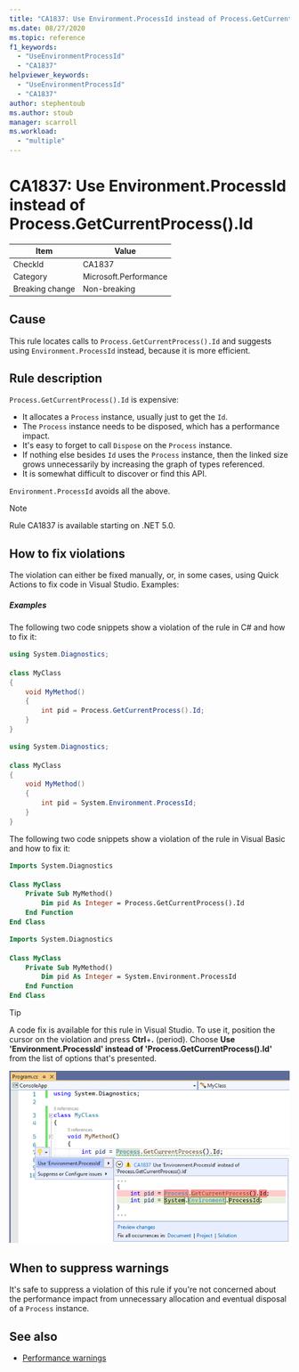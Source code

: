 ```yaml
---
title: "CA1837: Use Environment.ProcessId instead of Process.GetCurrentProcess().Id"
ms.date: 08/27/2020
ms.topic: reference
f1_keywords:
  - "UseEnvironmentProcessId"
  - "CA1837"
helpviewer_keywords:
  - "UseEnvironmentProcessId"
  - "CA1837"
author: stephentoub
ms.author: stoub
manager: scarroll
ms.workload:
  - "multiple"
---
```

# CA1837: Use Environment.ProcessId instead of Process.GetCurrentProcess().Id

|Item|Value|
|-|-|
|CheckId|CA1837
|Category|Microsoft.Performance|
|Breaking change|Non-breaking|

## Cause

This rule locates calls to `Process.GetCurrentProcess().Id` and suggests using `Environment.ProcessId` instead, because it is more efficient.

## Rule description

`Process.GetCurrentProcess().Id` is expensive:

- It allocates a `Process` instance, usually just to get the `Id`.
- The `Process` instance needs to be disposed, which has a performance impact.
- It's easy to forget to call `Dispose` on the `Process` instance.
- If nothing else besides `Id` uses the `Process` instance, then the linked size grows unnecessarily by increasing the graph of types referenced.
- It is somewhat difficult to discover or find this API.

`Environment.ProcessId` avoids all the above.

> [!NOTE]
> Rule CA1837 is available starting on .NET 5.0.

## How to fix violations

The violation can either be fixed manually, or, in some cases, using Quick Actions to fix code in Visual Studio. Examples:

##### Examples

The following two code snippets show a violation of the rule in C# and how to fix it:

```cs
using System.Diagnostics;

class MyClass
{
    void MyMethod()
    {
        int pid = Process.GetCurrentProcess().Id;
    }
}
```

```cs
using System.Diagnostics;

class MyClass
{
    void MyMethod()
    {
        int pid = System.Environment.ProcessId;
    }
}
```

The following two code snippets show a violation of the rule in Visual Basic and how to fix it:

```vb
Imports System.Diagnostics

Class MyClass
    Private Sub MyMethod()
        Dim pid As Integer = Process.GetCurrentProcess().Id
    End Function
End Class
```

```vb
Imports System.Diagnostics

Class MyClass
    Private Sub MyMethod()
        Dim pid As Integer = System.Environment.ProcessId
    End Function
End Class
```

> [!TIP]
> A code fix is available for this rule in Visual Studio. To use it, position the cursor on the violation and press **Ctrl**+**.** (period). Choose **Use 'Environment.ProcessId' instead of 'Process.GetCurrentProcess().Id'** from the list of options that's presented.
>
> ![Code fix for CA1837 - Use 'Environment.ProcessId' instead of 'Process.GetCurrentProcess().Id'](media/ca1837-codefix.png)

## When to suppress warnings

It's safe to suppress a violation of this rule if you're not concerned about the performance impact from unnecessary allocation and eventual disposal of a `Process` instance.

## See also

- [Performance warnings](../code-quality/performance-warnings.md)
